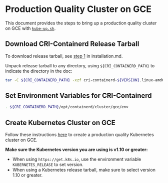 # Production Quality Cluster on GCE
This document provides the steps to bring up a production quality cluster on GCE with [`kube-up.sh`](https://kubernetes.io/docs/getting-started-guides/gce/).

## Download CRI-Containerd Release Tarball
To download release tarball, see [step 1](./installation.md#step-1-download-cri-containerd-release-tarball) in installation.md.

Unpack release tarball to any directory, using `${CRI_CONTAINERD_PATH}` to indicate the directory in the doc:
```bash
tar -C ${CRI_CONTAINERD_PATH} -xzf cri-containerd-${VERSION}.linux-amd64.tar.gz
```
## Set Environment Variables for CRI-Containerd
```bash
. ${CRI_CONTAINERD_PATH}/opt/containerd/cluster/gce/env
```
## Create Kubernetes Cluster on GCE
Follow these instructions [here](https://kubernetes.io/docs/setup/turnkey/gce/) to create a production quality Kubernetes cluster on GCE.

**Make sure the Kubernetes version you are using is v1.10 or greater:**
* When using `https://get.k8s.io`, use the environment variable `KUBERNETES_RELEASE` to set version.
* When using a Kubernetes release tarball, make sure to select version 1.10 or greater.
